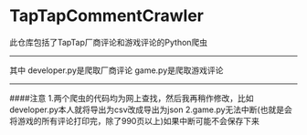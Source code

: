 # TapTapCommentCrawler
此仓库包括了TapTap厂商评论和游戏评论的Python爬虫
<hr>
其中
developer.py是爬取厂商评论
game.py是爬取游戏评论
<hr>
####注意
1.两个爬虫的代码均为网上查找，然后我再稍作修改，比如developer.py本人就将导出为csv改成导出为json
2.game.py无法中断(也就是会将游戏的所有评论打印完，除了990页以上)如果中断可能不会保存下来

